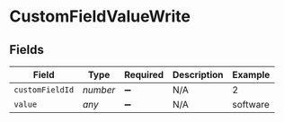 # CustomFieldValueWrite


## Fields

| Field              | Type               | Required           | Description        | Example            |
| ------------------ | ------------------ | ------------------ | ------------------ | ------------------ |
| `customFieldId`    | *number*           | :heavy_minus_sign: | N/A                | 2                  |
| `value`            | *any*              | :heavy_minus_sign: | N/A                | software           |